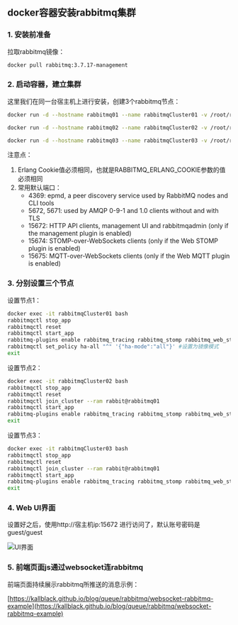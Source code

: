 ## docker容器安装rabbitmq集群

### 1. 安装前准备

拉取rabbitmq镜像：


```bash
docker pull rabbitmq:3.7.17-management
```

### 2. 启动容器，建立集群

这里我们在同一台宿主机上进行安装，创建3个rabbitmq节点：

```bash
docker run -d --hostname rabbitmq01 --name rabbitmqCluster01 -v /root/rabbitmqcluster/rabbitmq01:/var/lib/rabbitmq -p 15672:15672 -p 5672:5672  -p 15674:15674 -e RABBITMQ_ERLANG_COOKIE='rabbitmqCookie' rabbitmq:3.7.17-management

docker run -d --hostname rabbitmq02 --name rabbitmqCluster02 -v /root/rabbitmqcluster/rabbitmq02:/var/lib/rabbitmq -p 15682:15672 -p 5682:5672 -p 15684:15674 -e RABBITMQ_ERLANG_COOKIE='rabbitmqCookie'  --link rabbitmqCluster01:rabbitmq01 rabbitmq:3.7.17-management

docker run -d --hostname rabbitmq03 --name rabbitmqCluster03 -v /root/rabbitmqcluster/rabbitmq03:/var/lib/rabbitmq -p 15692:15672 -p 5692:5672 -p 15694:15674 -e RABBITMQ_ERLANG_COOKIE='rabbitmqCookie'  --link rabbitmqCluster01:rabbitmq01 --link rabbitmqCluster02:rabbitmq02  rabbitmq:3.7.17-management
```

注意点：

1. Erlang Cookie值必须相同，也就是RABBITMQ_ERLANG_COOKIE参数的值必须相同
2. 常用默认端口：
    - 4369: epmd, a peer discovery service used by RabbitMQ nodes and CLI tools
    - 5672, 5671: used by AMQP 0-9-1 and 1.0 clients without and with TLS    
    - 15672: HTTP API clients, management UI and rabbitmqadmin (only if the management plugin is enabled)
    - 15674: STOMP-over-WebSockets clients (only if the Web STOMP plugin is enabled)
    - 15675: MQTT-over-WebSockets clients (only if the Web MQTT plugin is enabled)

### 3. 分别设置三个节点

设置节点1：

```bash
docker exec -it rabbitmqCluster01 bash
rabbitmqctl stop_app
rabbitmqctl reset
rabbitmqctl start_app
rabbitmq-plugins enable rabbitmq_tracing rabbitmq_stomp rabbitmq_web_stomp rabbitmq_web_mqtt #启动相关插件
rabbitmqctl set_policy ha-all "^" '{"ha-mode":"all"}' #设置为镜像模式
exit
```

设置节点2：

```bash
docker exec -it rabbitmqCluster02 bash
rabbitmqctl stop_app
rabbitmqctl reset
rabbitmqctl join_cluster --ram rabbit@rabbitmq01
rabbitmqctl start_app
rabbitmq-plugins enable rabbitmq_tracing rabbitmq_stomp rabbitmq_web_stomp rabbitmq_web_mqtt #启动相关插件
exit
```

设置节点3：

```bash
docker exec -it rabbitmqCluster03 bash
rabbitmqctl stop_app
rabbitmqctl reset
rabbitmqctl join_cluster --ram rabbit@rabbitmq01
rabbitmqctl start_app
rabbitmq-plugins enable rabbitmq_tracing rabbitmq_stomp rabbitmq_web_stomp rabbitmq_web_mqtt #启动相关插件
exit
```

### 4. Web UI界面
设置好之后，使用http://宿主机ip:15672 进行访问了，默认账号密码是guest/guest

![UI界面](/images/queue/rabbitmq的UI界面.png)


### 5. 前端页面js通过websocket连rabbitmq

前端页面持续展示rabbitmq所推送的消息示例：

[https://kallblack.github.io/blog/queue/rabbitmq/websocket-rabbitmq-example](https://kallblack.github.io/blog/queue/rabbitmq/websocket-rabbitmq-example)